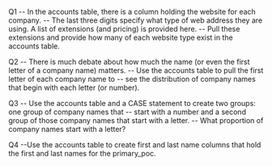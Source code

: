 Q1 
-- In the accounts table, there is a column holding the website for each company. 
-- The last three digits specify what type of web address they are using. A list of extensions (and pricing) is provided here. 
-- Pull these extensions and provide how many of each website type exist in the accounts table.

Q2
-- There is much debate about how much the name (or even the first letter of a company name) matters. 
-- Use the accounts table to pull the first letter of each company name to 
-- see the distribution of company names that begin with each letter (or number).

Q3
-- Use the accounts table and a CASE statement to create two groups: one group of company names that 
-- start with a number and a second group of those company names that start with a letter. 
-- What proportion of company names start with a letter?

Q4
--Use the accounts table to create first and last name columns that hold the first and last names for the primary_poc.
